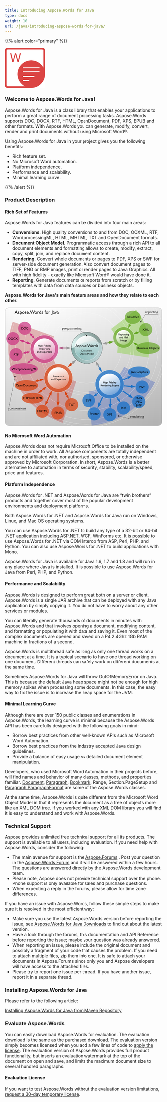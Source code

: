```yaml
---
title: Introducing Aspose.Words for Java
type: docs
weight: 10
url: /java/introducing-aspose-words-for-java/
---
```


{{% alert color="primary" %}} 

![todo:image_alt_text](introducing-aspose-words-for-java_1.png)
### **Welcome to Aspose.Words for Java!**
Aspose.Words for Java is a class library that enables your applications to perform a great range of document processing tasks. Aspose.Words supports DOC, DOCX, RTF, HTML, OpenDocument, PDF, XPS, EPUB and other formats. With Aspose.Words you can generate, modify, convert, render and print documents without using Microsoft Word®.

Using Aspose.Words for Java in your project gives you the following benefits:

- Rich feature set.
- No Microsoft Word automation.
- Platform independence.
- Performance and scalability.
- Minimal learning curve.

{{% /alert %}} 
### **Product Description**
#### **Rich Set of Features**
Aspose.Words for Java features can be divided into four main areas:

- **Conversions**. High quality conversions to and from DOC, OOXML, RTF, WordprocessingML, HTML, MHTML, TXT and OpenDocument formats.
- **Document Object Model**. Programmatic access through a rich API to all document elements and formatting allows to create, modify, extract, copy, split, join, and replace document content.
- **Rendering**. Convert whole documents or pages to PDF, XPS or SWF for server-side document generation. Also convert document pages to TIFF, PNG or BMP images, print or render pages to Java Graphics. All with high fidelity - exactly like Microsoft Word® would have done it.
- **Reporting**. Generate documents or reports from scratch or by filling templates with data from data sources or business objects.

**Aspose.Words for Java's main feature areas and how they relate to each other.** 

![todo:image_alt_text](introducing-aspose-words-for-java_2.png)
#### **No Microsoft Word Automation**
Aspose.Words does not require Microsoft Office to be installed on the machine in order to work. All Aspose components are totally independent and are not affiliated with, nor authorized, sponsored, or otherwise approved by Microsoft Corporation. In short, Aspose.Words is a better alternative to automation in terms of security, stability, scalability/speed, price and features.
#### **Platform Independence**
Aspose.Words for .NET and Aspose.Words for Java are “twin brothers” products and together cover most of the popular development environments and deployment platforms.

Both Aspose.Words for .NET and Aspose.Words for Java run on Windows, Linux, and Mac OS operating systems.

You can use Aspose.Words for .NET to build any type of a 32-bit or 64-bit .NET application including ASP.NET, WCF, WinForms etc. It is possible to use Aspose.Words for .NET via COM Interop from ASP, Perl, PHP, and Python. You can also use Aspose.Words for .NET to build applications with Mono.

Aspose.Words for Java is available for Java 1.6, 1.7 and 1.8 and will run in any place where Java is installed. It is possible to use Aspose.Words for Java from Perl, PHP, and Python.
#### **Performance and Scalability**
Aspose.Words is designed to perform great both on a server or client. Aspose.Words is a single JAR archive that can be deployed with any Java application by simply copying it. You do not have to worry about any other services or modules.

You can literally generate thousands of documents in minutes with Aspose.Words and that involves opening a document, modifying content, and formatting or populating it with data and saving it. Even most of the complex documents are opened and saved on a P4 2.4Ghz 1Gb RAM machine in fractions of a second.

Aspose.Words is multithread safe as long as only one thread works on a document at a time. It is a typical scenario to have one thread working on one document. Different threads can safely work on different documents at the same time.

Sometimes Aspose.Words for Java will throw OutOfMemoryError on Java. This is because the default Java heap space might not be enough for high memory spikes when processing some documents. In this case, the easy way to fix the issue is to increase the heap space for the JVM.
#### **Minimal Learning Curve**
Although there are over 150 public classes and enumerations in Aspose.Words, the learning curve is minimal because the Aspose.Words API has been carefully designed with the following goals in mind:

- Borrow best practices from other well-known APIs such as Microsoft Word Automation.
- Borrow best practices from the industry accepted Java design guidelines.
- Provide a balance of easy usage vs detailed document element manipulation.

Developers, who used Microsoft Word Automation in their projects before, will find names and behavior of many classes, methods, and properties familiar. [Document](https://apireference.aspose.com/words/java/com.aspose.words/Document), [Paragraph](https://apireference.aspose.com/words/java/com.aspose.words/Paragraph), [Bookmark](https://apireference.aspose.com/words/java/com.aspose.words/Bookmark), Range, Section.PageSetup and [Paragraph.ParagraphFormat](https://apireference.aspose.com/words/java/com.aspose.words/ParagraphFormat) are some of the Aspose.Words classes.

At the same time, Aspose.Words is quite different from the Microsoft Word Object Model in that it represents the document as a tree of objects more like an XML DOM tree. If you worked with any XML DOM library you will find it is easy to understand and work with Aspose.Words.
### **Technical Support**
Aspose provides unlimited free technical support for all its products. The support is available to all users, including evaluation. If you need help with Aspose.Words, consider the following:

- The main avenue for support is the [Aspose.Forums](https://forum.aspose.com/) . Post your question in the [Aspose.Words Forum](https://forum.aspose.com/c/words) and it will be answered within a few hours. The questions are answered directly by the Aspose.Words development team.
- Please note, Aspose does not provide technical support over the phone. Phone support is only available for sales and purchase questions.
- When expecting a reply in the forums, please allow for time zone differences.

If you have an issue with Aspose.Words, follow these simple steps to make sure it is resolved in the most efficient way:

- Make sure you use the latest Aspose.Words version before reporting the issue, see [Aspose.Words for Java Downloads](http://maven.aspose.com/repository/simple/ext-release-local/com/aspose/aspose-words/) to find out about the latest version.
- Have a look through the forums, this documentation and API Reference before reporting the issue; maybe your question was already answered.
- When reporting an issue, please include the original document and possibly a fragment of your code that causes the problem. If you need to attach multiple files, zip them into one. It is safe to attach your documents in Aspose.Forums since only you and Aspose developers will have access to the attached files.
- Please try to report one issue per thread. If you have another issue, report it in a separate thread.
### **Installing Aspose.Words for Java**
Please refer to the following article:

[Installing Aspose.Words for Java from Maven Repository](/words/java/installation/)
### **Evaluate Aspose.Words**
You can easily download Aspose.Words for evaluation. The evaluation download is the same as the purchased download. The evaluation version simply becomes licensed when you add a few lines of code to [apply the license](https://docs.aspose.com/words/java/license-aspose-words/#applying-a-license). The evaluation version of Aspose.Words provides full product functionality, but inserts an evaluation watermark at the top of the document on open and save, and limits the maximum document size to several hundred paragraphs.
#### **Evaluation License**
If you want to test Aspose.Words without the evaluation version limitations, [request a 30-day temporary license](http://www.aspose.com/corporate/purchase/faqs/temporary-license.aspx).
